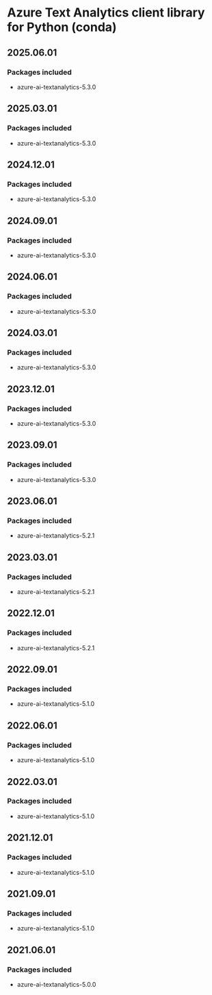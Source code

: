 # Azure Text Analytics client library for Python (conda)

## 2025.06.01

### Packages included

- azure-ai-textanalytics-5.3.0

## 2025.03.01

### Packages included

- azure-ai-textanalytics-5.3.0

## 2024.12.01

### Packages included

- azure-ai-textanalytics-5.3.0

## 2024.09.01

### Packages included

- azure-ai-textanalytics-5.3.0

## 2024.06.01

### Packages included

- azure-ai-textanalytics-5.3.0

## 2024.03.01

### Packages included

- azure-ai-textanalytics-5.3.0

## 2023.12.01

### Packages included

- azure-ai-textanalytics-5.3.0

## 2023.09.01

### Packages included

- azure-ai-textanalytics-5.3.0

## 2023.06.01

### Packages included

- azure-ai-textanalytics-5.2.1

## 2023.03.01

### Packages included

- azure-ai-textanalytics-5.2.1

## 2022.12.01

### Packages included

- azure-ai-textanalytics-5.2.1

## 2022.09.01

### Packages included

- azure-ai-textanalytics-5.1.0

## 2022.06.01

### Packages included

- azure-ai-textanalytics-5.1.0

## 2022.03.01

### Packages included

- azure-ai-textanalytics-5.1.0

## 2021.12.01

### Packages included

- azure-ai-textanalytics-5.1.0

## 2021.09.01

### Packages included

- azure-ai-textanalytics-5.1.0

## 2021.06.01

### Packages included

- azure-ai-textanalytics-5.0.0
